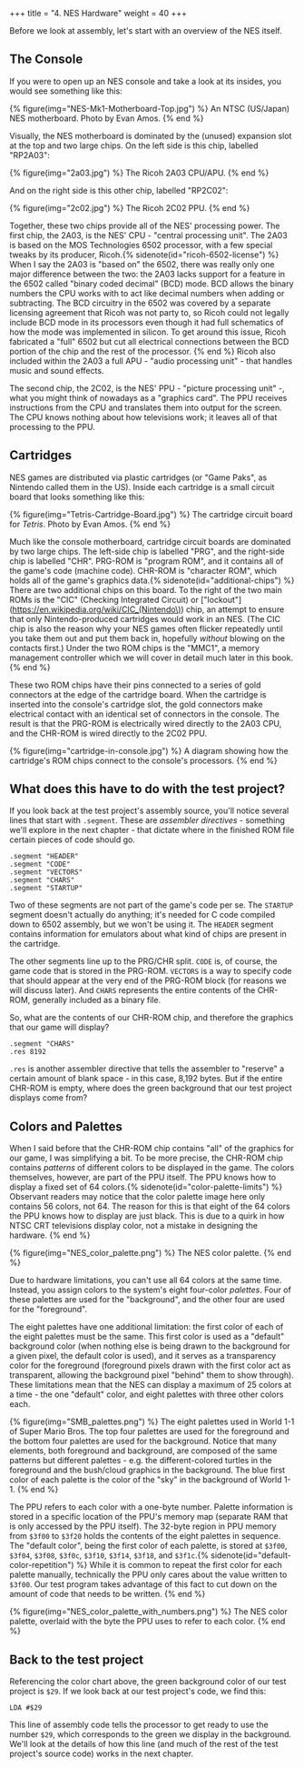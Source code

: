 +++
title = "4. NES Hardware"
weight = 40
+++

Before we look at assembly, let's start with an overview of the NES itself.

## The Console

If you were to open up an NES console and take a look at its insides, you would
see something like this:

{% figure(img="NES-Mk1-Motherboard-Top.jpg") %}
An NTSC (US/Japan) NES motherboard. Photo by Evan Amos.
{% end %}

Visually, the NES motherboard is dominated by the (unused) expansion slot
at the top and two large chips. On the left side is this chip,
labelled "RP2A03":

{% figure(img="2a03.jpg") %}
The Ricoh 2A03 CPU/APU.
{% end %}

And on the right side is this other chip, labelled "RP2C02":

{% figure(img="2c02.jpg") %}
The Ricoh 2C02 PPU.
{% end %}

Together, these two chips provide all of the NES' processing power. The first chip,
the 2A03, is the NES' CPU - "central processing unit". The 2A03 is based on
the MOS Technologies 6502 processor, with a few special tweaks by its producer,
Ricoh.{% sidenote(id="ricoh-6502-license") %}
When I say the 2A03 is "based on" the 6502, there was really only one major difference
between the two: the 2A03 lacks support for a feature in the 6502 called "binary
coded decimal" (BCD) mode. BCD allows the binary numbers the CPU works with
to act like decimal numbers when adding or subtracting. The BCD circuitry in
the 6502 was covered by a separate licensing agreement that Ricoh was not
party to, so Ricoh could not legally include BCD mode in its processors
even though it had full schematics of how the mode was implemented in silicon.
To get around this issue, Ricoh fabricated a "full" 6502 but cut all electrical
connections between the BCD portion of the chip and the rest of the processor.
{% end %} Ricoh also included within the 2A03 a full APU - "audio processing unit" -
that handles music and sound effects.

The second chip, the 2C02, is the NES' PPU - "picture processing unit" -, what you
might think of nowadays as a "graphics card". The PPU receives instructions from
the CPU and translates them into output for the screen. The CPU knows nothing about
how televisions work; it leaves all of that processing to the PPU.

## Cartridges

NES games are distributed via plastic cartridges (or "Game Paks", as Nintendo called
them in the US). Inside each cartridge is a small circuit board that looks something
like this:

{% figure(img="Tetris-Cartridge-Board.jpg") %}
The cartridge circuit board for _Tetris_. Photo by Evan Amos.
{% end %}

Much like the console motherboard, cartridge circuit boards are dominated by two
large chips. The left-side chip is labelled "PRG", and the right-side chip is labelled "CHR".
PRG-ROM is "program ROM", and it contains all of the game's code (machine code). CHR-ROM is
"character ROM", which holds all of the game's graphics data.{% sidenote(id="additional-chips") %}
There are two additional chips on this board. To the right of the two main ROMs is the "CIC"
(Checking Integrated Circuit) or ["lockout"](https://en.wikipedia.org/wiki/CIC_(Nintendo\)) chip,
an attempt to ensure that only Nintendo-produced cartridges would work in an NES. (The CIC chip is also the reason
why your NES games often flicker repeatedly until you take them out and put them back in,
hopefully _without_ blowing on the contacts first.) Under the two ROM chips is the "MMC1",
a memory management controller which we will cover in detail much later in this book.
{% end %}


These two ROM chips have their pins connected to a series of gold connectors at the edge of the cartridge board.
When the cartridge is inserted into the console's cartridge slot, the gold connectors make electrical
contact with an identical set of connectors in the console. The result is that the PRG-ROM is electrically
wired directly to the 2A03 CPU, and the CHR-ROM is wired directly to the 2C02 PPU.

{% figure(img="cartridge-in-console.jpg") %}
A diagram showing how the cartridge's ROM chips connect to the console's processors.
{% end %}

## What does this have to do with the test project?

If you look back at the test project's assembly source, you'll notice several lines that start with
`.segment`. These are _assembler directives_ - something we'll explore in the
next chapter - that dictate where in the finished ROM file certain pieces of code should go.

```ca65
.segment "HEADER"
.segment "CODE"
.segment "VECTORS"
.segment "CHARS"
.segment "STARTUP"
```

Two of these segments are not part of the game's code per se.
The `STARTUP` segment doesn't actually do anything; it's needed for C code compiled
down to 6502 assembly, but we won't be using it. The `HEADER` segment contains
information for emulators about what kind of chips are present in the cartridge.

The other segments line up to the PRG/CHR split. `CODE` is, of course,
the game code that is stored in the PRG-ROM. `VECTORS` is a way to specify
code that should appear at the very end of the PRG-ROM block (for reasons we will discuss
later). And `CHARS` represents the entire contents of the CHR-ROM, generally
included as a binary file.

So, what are the contents of our CHR-ROM chip, and therefore the graphics that our game will display?

```ca65
.segment "CHARS"
.res 8192
```

`.res` is another assembler directive that tells the assembler to "reserve" a
certain amount of blank space - in this case, 8,192 bytes. But if the entire CHR-ROM is
empty, where does the green background that our test project displays come from?

## Colors and Palettes

When I said before that the CHR-ROM chip contains "all" of the graphics for our game,
I was simplifying a bit. To be more precise, the CHR-ROM chip contains <em>patterns</em>
of different colors to be displayed in the game. The colors themselves, however, are
part of the PPU itself. The PPU knows how to display a fixed set of 64 colors.{% sidenote(id="color-palette-limits") %}
Observant readers may notice that the color palette image here only contains 56 colors,
not 64. The reason for this is that eight of the 64 colors the PPU knows how to display
are just black. This is due to a quirk in how NTSC CRT televisions display color,
not a mistake in designing the hardware.
{% end %}

{% figure(img="NES_color_palette.png") %}
The NES color palette.
{% end %}

Due to hardware limitations, you can't use all 64 colors at the same time. Instead,
you assign colors to the system's eight four-color _palettes_. Four of these
palettes are used for the "background", and the other four are used for the "foreground".

The eight palettes have one additional limitation: the first color of each of the eight
palettes must be the same. This first color is used as a "default" background color
(when nothing else is being drawn to the background for a given pixel, the default
color is used), and it serves as a transparency color for the foreground (foreground
pixels drawn with the first color act as transparent, allowing the background pixel
"behind" them to show through). These limitations mean that the NES can display
a maximum of 25 colors at a time - the one "default" color, and eight palettes
with three other colors each.

{% figure(img="SMB_palettes.png") %}
The eight palettes used in World 1-1 of Super Mario Bros. The top four
palettes are used for the foreground and the bottom four palettes are used for the
background. Notice that many elements, both foreground and background, are composed
of the same patterns but different palettes - e.g. the different-colored turtles
in the foreground and the bush/cloud graphics in the background. The blue first
color of each palette is the color of the "sky" in the background of World 1-1.
{% end %}

The PPU refers to each color with a one-byte number. Palette information is
stored in a specific location of the PPU's memory map (separate RAM that is
only accessed by the PPU itself). The 32-byte region in PPU memory from `$3f00`
to `$3f20` holds the contents of the eight palettes in sequence. The "default color",
being the first color of each palette, is stored at `$3f00`, `$3f04`,
`$3f08`, `$3f0c`, `$3f10`, `$3f14`,
`$3f18`, and `$3f1c`.{% sidenote(id="default-color-repetition") %}
While it is common to repeat the first color for each palette manually,
technically the PPU only cares about the value written to `$3f00`. Our
test program takes advantage of this fact to cut down on the amount of
code that needs to be written.
{% end %}

{% figure(img="NES_color_palette_with_numbers.png") %}
The NES color palette, overlaid with the byte the PPU uses to
refer to each color.
{% end %}

## Back to the test project

Referencing the color chart above, the green background color of our test
project is `$29`. If we look back at our test project's code,
we find this:

```ca65, linenos, linenostart=31
LDA #$29
```

This line of assembly code tells the processor to get ready to use the
number `$29`, which corresponds to the green we display in the background.
We'll look at the details of how this line (and much of the rest of the
test project's source code) works in the next chapter.
